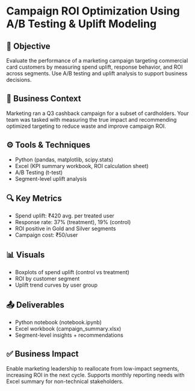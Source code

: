 # Campaign ROI Optimization Using A/B Testing & Uplift Modeling

## 📌 Objective
Evaluate the performance of a marketing campaign targeting commercial card customers by measuring spend uplift, response behavior, and ROI across segments. Use A/B testing and uplift analysis to support business decisions.

## 🧠 Business Context
Marketing ran a Q3 cashback campaign for a subset of cardholders. Your team was tasked with measuring the true impact and recommending optimized targeting to reduce waste and improve campaign ROI.

## ⚙️ Tools & Techniques
- Python (pandas, matplotlib, scipy.stats)
- Excel (KPI summary workbook, ROI calculation sheet)
- A/B Testing (t-test)
- Segment-level uplift analysis

## 🔍 Key Metrics
- Spend uplift: ₹420 avg. per treated user
- Response rate: 37% (treatment), 19% (control)
- ROI positive in Gold and Silver segments
- Campaign cost: ₹50/user

## 📊 Visuals
- Boxplots of spend uplift (control vs treatment)
- ROI by customer segment
- Uplift trend curves by user group

## 📤 Deliverables
- Python notebook (notebook.ipynb)
- Excel workbook (campaign_summary.xlsx)
- Segment-level insights + recommendations

## ✅ Business Impact
Enable marketing leadership to reallocate from low-impact segments, increasing ROI in the next cycle. Supports monthly reporting needs with Excel summary for non-technical stakeholders.
